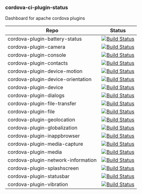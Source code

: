 ### cordova-ci-plugin-status
Dashboard for apache cordova plugins

| Repo | Status
| ------------- | -------------
cordova-plugin-battery-status | [![Build Status](https://travis-ci.org/apache/cordova-plugin-battery-status.svg)](https://travis-ci.org/apache/cordova-plugin-battery-status)
cordova-plugin-camera | [![Build Status](https://travis-ci.org/apache/cordova-plugin-camera.svg)](https://travis-ci.org/apache/cordova-plugin-camera)
cordova-plugin-console | [![Build Status](https://travis-ci.org/apache/cordova-plugin-console.svg)](https://travis-ci.org/apache/cordova-plugin-console)
cordova-plugin-contacts | [![Build Status](https://travis-ci.org/apache/cordova-plugin-contacts.svg)](https://travis-ci.org/apache/cordova-plugin-contacts)
cordova-plugin-device-motion | [![Build Status](https://travis-ci.org/apache/cordova-plugin-device-motion.svg)](https://travis-ci.org/apache/cordova-plugin-device-motion)
cordova-plugin-device-orientation | [![Build Status](https://travis-ci.org/apache/cordova-plugin-device-orientation.svg)](https://travis-ci.org/apache/cordova-plugin-device-orientation)
cordova-plugin-device | [![Build Status](https://travis-ci.org/apache/cordova-plugin-device.svg)](https://travis-ci.org/apache/cordova-plugin-device)
cordova-plugin-dialogs | [![Build Status](https://travis-ci.org/apache/cordova-plugin-dialogs.svg)](https://travis-ci.org/apache/cordova-plugin-dialogs)
cordova-plugin-file-transfer | [![Build Status](https://travis-ci.org/apache/cordova-plugin-file-transfer.svg)](https://travis-ci.org/apache/cordova-plugin-file-transfer)
cordova-plugin-file | [![Build Status](https://travis-ci.org/apache/cordova-plugin-file.svg)](https://travis-ci.org/apache/cordova-plugin-file)
cordova-plugin-geolocation | [![Build Status](https://travis-ci.org/apache/cordova-plugin-geolocation.svg)](https://travis-ci.org/apache/cordova-plugin-geolocation)
cordova-plugin-globalization | [![Build Status](https://travis-ci.org/apache/cordova-plugin-geolocation.svg)](https://travis-ci.org/apache/cordova-plugin-geolocation)
cordova-plugin-inappbrowser | [![Build Status](https://travis-ci.org/apache/cordova-plugin-inappbrowser.svg)](https://travis-ci.org/apache/cordova-plugin-inappbrowser)
cordova-plugin-media-capture | [![Build Status](https://travis-ci.org/apache/cordova-plugin-media-capture.svg)](https://travis-ci.org/apache/cordova-plugin-media-capture)
cordova-plugin-media | [![Build Status](https://travis-ci.org/apache/cordova-plugin-media.svg)](https://travis-ci.org/apache/cordova-plugin-media)
cordova-plugin-network-information | [![Build Status](https://travis-ci.org/apache/cordova-plugin-network-information.svg)](https://travis-ci.org/apache/cordova-plugin-network-information)
cordova-plugin-splashscreen | [![Build Status](https://travis-ci.org/apache/cordova-plugin-splashscreen.svg)](https://travis-ci.org/apache/cordova-plugin-splashscreen)
cordova-plugin-statusbar | [![Build Status](https://travis-ci.org/apache/cordova-plugin-statusbar.svg)](https://travis-ci.org/apache/cordova-plugin-statusbar)
cordova-plugin-vibration | [![Build Status](https://travis-ci.org/apache/cordova-plugin-vibration.svg)](https://travis-ci.org/apache/cordova-plugin-vibration)

